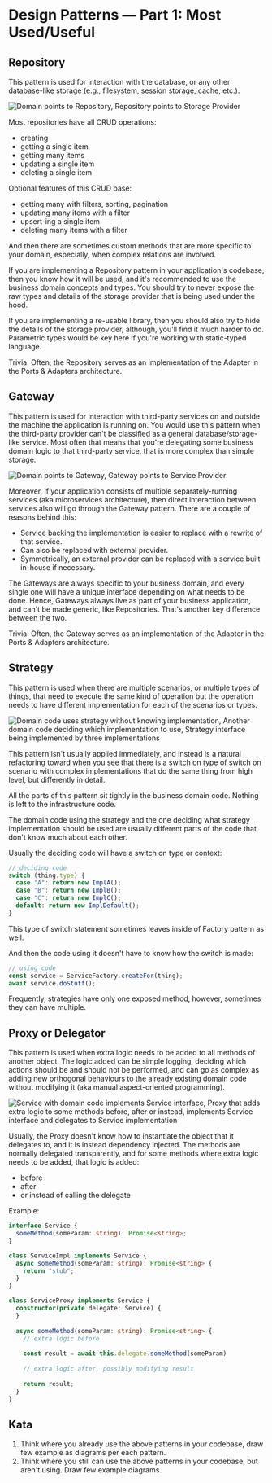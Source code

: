 # Design Patterns — Part 1: Most Used/Useful

## Repository

This pattern is used for interaction with the database, or any other database-like storage (e.g., filesystem, session storage, 
cache, etc.).

![Domain points to Repository, Repository points to Storage Provider](./img/Repository.drawio.png)

Most repositories have all CRUD operations:

- creating
- getting a single item
- getting many items
- updating a single item
- deleting a single item

Optional features of this CRUD base:

- getting many with filters, sorting, pagination
- updating many items with a filter
- upsert-ing a single item
- deleting many items with a filter

And then there are sometimes custom methods that are more specific to your domain, especially, when complex relations are involved.

If you are implementing a Repository pattern in your application's codebase, then you know how it will be used, and it's recommended
to use the business domain concepts and types. You should try to never expose the raw types and details of the storage provider that
is being used under the hood.

If you are implementing a re-usable library, then you should also try to hide the details of the storage provider, although, you'll
find it much harder to do. Parametric types would be key here if you're working with static-typed language.

Trivia: Often, the Repository serves as an implementation of the Adapter in the Ports & Adapters architecture.

## Gateway

This pattern is used for interaction with third-party services on and outside the machine the application is running on. You would
use this pattern when the third-party provider can't be classified as a general database/storage-like service. Most often that
means that you're delegating some business domain logic to that third-party service, that is more complex than simple storage.

![Domain points to Gateway, Gateway points to Service Provider](./img/Gateway.drawio.png)

Moreover, if your application consists of multiple separately-running services (aka microservices architecture), then direct
interaction between services also will go through the Gateway pattern. There are a couple of reasons behind this:

- Service backing the implementation is easier to replace with a rewrite of that service.
- Can also be replaced with external provider.
- Symmetrically, an external provider can be replaced with a service built in-house if necessary.

The Gateways are always specific to your business domain, and every single one will have a unique interface depending on what needs
to be done. Hence, Gateways always live as part of your business application, and can't be made generic, like Repositories. That's
another key difference between the two.

Trivia: Often, the Gateway serves as an implementation of the Adapter in the Ports & Adapters architecture.

## Strategy

This pattern is used when there are multiple scenarios, or multiple types of things, that need to execute the same kind of operation
but the operation needs to have different implementation for each of the scenarios or types.

![Domain code uses strategy without knowing implementation, Another domain code deciding which implementation to use, Strategy interface being implemented by three implementations](./img/Strategy.drawio.png)

This pattern isn't usually applied immediately, and instead is a natural refactoring toward when you see that there is a switch on
type of switch on scenario with complex implementations that do the same thing from high level, but differently in detail.

All the parts of this pattern sit tightly in the business domain code. Nothing is left to the infrastructure code.

The domain code using the strategy and the one deciding what strategy implementation should be used are usually different parts of 
the code that don't know much about each other.

Usually the deciding code will have a switch on type or context:

```typescript
// deciding code
switch (thing.type) {
  case "A": return new ImplA();
  case "B": return new ImplB();
  case "C": return new ImplC();
  default: return new ImplDefault();
}
```

This type of switch statement sometimes leaves inside of Factory pattern as well.

And then the code using it doesn't have to know how the switch is made:

```typescript
// using code
const service = ServiceFactory.createFor(thing);
await service.doStuff();
```

Frequently, strategies have only one exposed method, however, sometimes they can have multiple.

## Proxy or Delegator

This pattern is used when extra logic needs to be added to all methods of another object. The logic added can be simple logging, 
deciding which actions should be and should not be performed, and can go as complex as adding new orthogonal behaviours to the
already existing domain code without modifying it (aka manual aspect-oriented programming).

![Service with domain code implements Service interface, Proxy that adds extra logic to some methods before, after or instead, implements Service interface and delegates to Service implementation](./img/Proxy.drawio.png)

Usually, the Proxy doesn't know how to instantiate the object that it delegates to, and it is instead dependency injected. The
methods are normally delegated transparently, and for some methods where extra logic needs to be added, that logic is added:

- before
- after
- or instead of calling the delegate

Example:

```typescript
interface Service {
  someMethod(someParam: string): Promise<string>;
}

class ServiceImpl implements Service {
  async someMethod(someParam: string): Promise<string> {
    return "stub";
  }
}

class ServiceProxy implements Service {
  constructor(private delegate: Service) {
  }
  
  async someMethod(someParam: string): Promise<string> {
    // extra logic before
    
    const result = await this.delegate.someMethod(someParam)
    
    // extra logic after, possibly modifying result
    
    return result;
  }
}
```

## Kata

1. Think where you already use the above patterns in your codebase, draw few example as diagrams per each pattern.
2. Think where you still can use the above patterns in your codebase, but aren't using. Draw few example diagrams.
